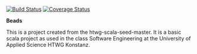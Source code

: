 [![Build Status](https://travis-ci.org/ma981son/Beads.svg?branch=master)](https://travis-ci.org/ma981son/Beads)
[![Coverage Status](https://coveralls.io/repos/github/ma981son/Beads/badge.svg?branch=master)](https://coveralls.io/github/ma981son/Beads?branch=master)

**Beads**

This is a project created from the htwg-scala-seed-master. It is a basic scala project as used in the class Software Engineering at the University of Applied Science HTWG Konstanz.